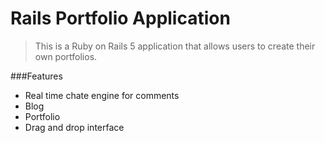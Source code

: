 # Rails Portfolio Application

> This is a Ruby on Rails 5 application that allows users to create their own portfolios.

###Features

- Real time chate engine for comments
- Blog
- Portfolio
- Drag and drop interface